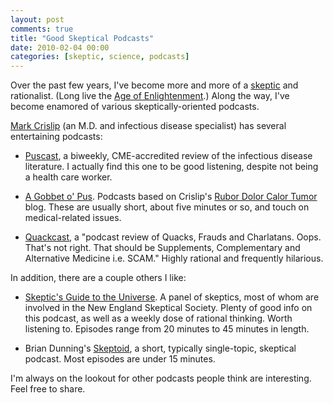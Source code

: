 ```yaml
---
layout: post
comments: true
title: "Good Skeptical Podcasts"
date: 2010-02-04 00:00
categories: [skeptic, science, podcasts]
---
```


Over the past few years, I've become more and more of a [skeptic][] and
rationalist. (Long live the [Age of Enlightenment][].) Along the way, I've
become enamored of various skeptically-oriented podcasts.

[Mark Crislip][] (an M.D. and infectious disease specialist) has several
entertaining podcasts:

- [Puscast][], a biweekly, CME-accredited review of the infectious disease
  literature. I actually find this one to be good listening, despite not
  being a health care worker.

- [A Gobbet o' Pus][]. Podcasts based on Crislip's
  [Rubor Dolor Calor Tumor][] blog. These are usually short, about five
  minutes or so, and touch on medical-related issues.

- [Quackcast][], a "podcast review of Quacks, Frauds and Charlatans. Oops.
  That's not right. That should be Supplements, Complementary and
  Alternative Medicine i.e. SCAM." Highly rational and frequently
  hilarious.

In addition, there are a couple others I like:

- [Skeptic's Guide to the Universe][]. A panel of skeptics, most of whom
  are involved in the New England Skeptical Society. Plenty of good info on
  this podcast, as well as a weekly dose of rational thinking. Worth
  listening to. Episodes range from 20 minutes to 45 minutes in length.

- Brian Dunning's [Skeptoid][], a short, typically single-topic, skeptical
  podcast. Most episodes are under 15 minutes.

I'm always on the lookout for other podcasts people think are
interesting. Feel free to share.

[skeptic]: http://skepdic.com/faq.html
[Age of Enlightenment]: http://en.wikipedia.org/wiki/Age_of_Enlightenment
[Mark Crislip]: http://www.pusware.com/
[Puscast]: http://www.pusware.com/podcasts.html
[A Gobbet o' Pus]: http://www.pusware.com/gobbet.html
[Rubor Dolor Calor Tumor]: http://blogs.medscape.com/rdct
[Quackcast]: http://www.quackcast.com/
[Skeptic's Guide to the Universe]: http://www.theskepticsguide.org/
[Skeptoid]: http://skeptoid.com/subscribe.php
